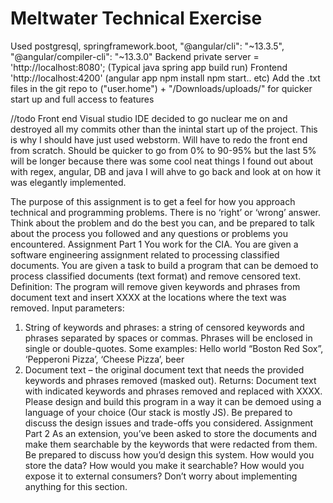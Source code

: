#  Meltwater Technical Exercise
Used postgresql, springframework.boot,  "@angular/cli": "~13.3.5", "@angular/compiler-cli": "~13.3.0"
Backend   private server = 'http://localhost:8080'; (Typical java spring app build run) 
Frontend 'http://localhost:4200' (angular app npm install npm start.. etc) 
Add the .txt files in the git repo to ("user.home") + "/Downloads/uploads/" for quicker start up and full access to features 

//todo Front end Visual studio IDE decided to go nuclear me on and destroyed all my commits other than the inintal start up of the project. This is why I should have just used webstorm.  Will have to redo the front end from scratch. Should be quicker to go from 0% to 90-95% but the last 5% will be longer because there was some cool neat things I found out about with regex, angular, DB and java I will ahve to go back and look at on how it was elegantly implemented.

The purpose of this assignment is to get a feel for how you approach technical and programming problems. There is no ‘right’ or ‘wrong’ answer. Think about the problem and do the best you can, and be prepared to talk about the process you followed and any questions or problems you encountered.
Assignment Part 1
You work for the CIA. You are given a software engineering assignment related to processing classified documents.
You are given a task to build a program that can be demoed to process classified documents (text format) and remove censored text.
Definition:
The program will remove given keywords and phrases from document text and insert XXXX at the locations where the text was removed.
Input parameters:
1. String of keywords and phrases: a string of censored keywords and phrases separated by spaces or commas. Phrases will be enclosed in single or double-quotes. Some examples:
Hello world “Boston Red Sox”, ‘Pepperoni Pizza’, ‘Cheese Pizza’, beer
2. Document text – the original document text that needs the provided keywords and phrases removed (masked out).
Returns:
Document text with indicated keywords and phrases removed and replaced with XXXX.
Please design and build this program in a way it can be demoed using a language of your choice (Our stack is mostly JS). Be prepared to discuss the design issues and trade-offs you considered.
Assignment Part 2
As an extension, you’ve been asked to store the documents and make them searchable by the keywords that were redacted from them. Be prepared to discuss how you’d design this system. How would you store the data? How would you make it searchable? How would you expose it to external consumers? Don’t worry about implementing anything for this section.
   
